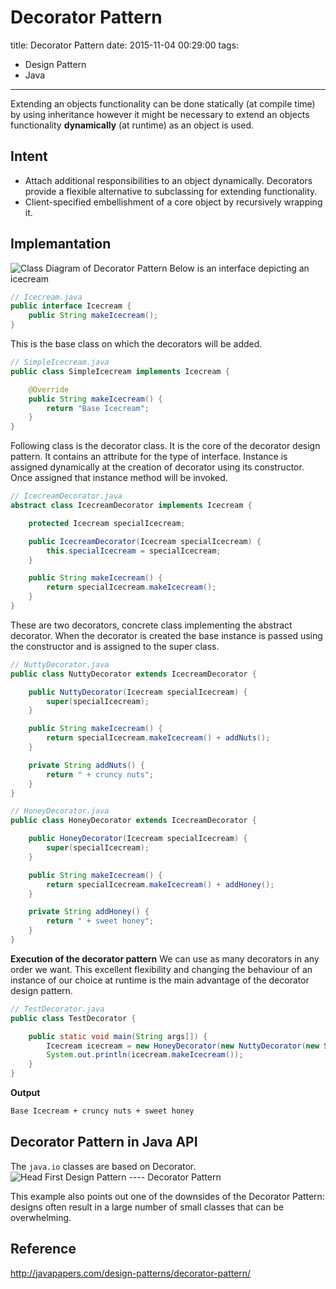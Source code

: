# Decorator Pattern
title:  Decorator Pattern
date: 2015-11-04 00:29:00
tags:
- Design Pattern
- Java

---

Extending an objects functionality can be done statically (at compile time) by using inheritance however it might be necessary to extend an objects functionality **dynamically** (at runtime) as an object is used.
<!--more-->

## Intent
- Attach additional responsibilities to an object dynamically. Decorators provide a flexible alternative to subclassing for extending functionality.
- Client-specified embellishment of a core object by recursively wrapping it.

## Implemantation
![Class Diagram of Decorator Pattern](http://i.imgur.com/n89NTaF.png)
Below is an interface depicting an icecream
``` java
// Icecream.java
public interface Icecream {
    public String makeIcecream();
}
```
This is the base class on which the decorators will be added.
``` java
// SimpleIcecream.java
public class SimpleIcecream implements Icecream {

    @Override
    public String makeIcecream() {
        return "Base Icecream";
    }
}
```
Following class is the decorator class. It is the core of the decorator design pattern. It contains an attribute for the type of interface. Instance is assigned dynamically at the creation of decorator using its constructor. Once assigned that instance method will be invoked.
``` java
// IcecreamDecorator.java
abstract class IcecreamDecorator implements Icecream {

    protected Icecream specialIcecream;

    public IcecreamDecorator(Icecream specialIcecream) {
        this.specialIcecream = specialIcecream;
    }

    public String makeIcecream() {
        return specialIcecream.makeIcecream();
    }
}
```
These are two decorators, concrete class implementing the abstract decorator. When the decorator is created the base instance is passed using the constructor and is assigned to the super class.
``` java
// NuttyDecorator.java
public class NuttyDecorator extends IcecreamDecorator {

    public NuttyDecorator(Icecream specialIcecream) {
        super(specialIcecream);
    }

    public String makeIcecream() {
        return specialIcecream.makeIcecream() + addNuts();
    }

    private String addNuts() {
        return " + cruncy nuts";
    }
}
```
``` java
// HoneyDecorator.java
public class HoneyDecorator extends IcecreamDecorator {

    public HoneyDecorator(Icecream specialIcecream) {
        super(specialIcecream);
    }

    public String makeIcecream() {
        return specialIcecream.makeIcecream() + addHoney();
    }

    private String addHoney() {
        return " + sweet honey";
    }
}
```
**Execution of the decorator pattern**
We can use as many decorators in any order we want. This excellent flexibility and changing the behaviour of an instance of our choice at runtime is the main advantage of the decorator design pattern.
``` java
// TestDecorator.java
public class TestDecorator {

    public static void main(String args[]) {
        Icecream icecream = new HoneyDecorator(new NuttyDecorator(new SimpleIcecream()));
        System.out.println(icecream.makeIcecream());
    }
}
```
**Output**
``` bash
Base Icecream + cruncy nuts + sweet honey
```

## Decorator Pattern in Java API
The `java.io` classes are based on Decorator.
![Head First Design Pattern ---- Decorator Pattern](http://i.imgur.com/e1FtVTr.png)

This example also points out one of the downsides of the Decorator Pattern: designs often result in a large number of small classes that can be overwhelming.

## Reference
http://javapapers.com/design-patterns/decorator-pattern/